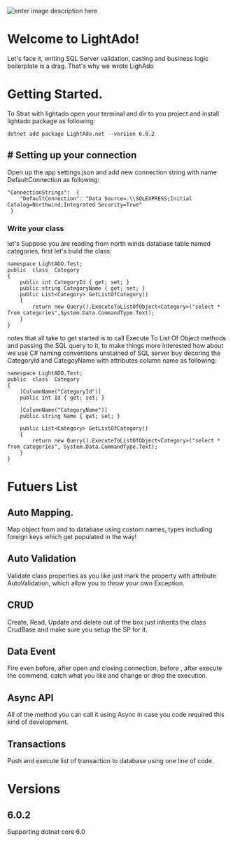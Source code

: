 
![enter image description here](https://api.nuget.org/v3-flatcontainer/lightado.net/6.0.2/icon)

# Welcome to LightAdo!

Let's face it, writing SQL Server validation, casting and business logic boilerplate is a drag. That's why we wrote LighAdo 

# Getting Started. 

To Strat with lightado open your terminal and dir to you project and install lightado package as following: 

    dotnet add package LightAdo.net --version 6.0.2

## # Setting up your connection

Open up the app settings.json and add new connection string with name  DefaultConnection as following: 

    "ConnectionStrings":  {
        "DefaultConnection": "Data Source=.\\SQLEXPRESS;Initial Catalog=Northwind;Integrated Security=True"    
     }

### Write your class

let's Suppose you are reading from north winds database table named categories, first let's build the class: 

    namespace LightADO.Test;
    public  class  Category
    {
	    public int CategoryId { get; set; }
	    public string CategoryName { get; set; }
	    public List<Category> GetListOfCategory()
	    {
		    return new Query().ExecuteToListOfObject<Category>("select * from categories",System.Data.CommandType.Text);
	    }
    }

notes that all take to get started is to call Execute To List Of Object methods and passing the SQL query to it, to make things more interested how about we use C# naming conventions unstained of SQL server buy decoring the CategoryId and CategoyName with attributes column name as following: 

    namespace LightADO.Test;
    public  class  Category
    {
	    [ColumnName("CategoryId")]
	    public int Id { get; set; }
	    
	    [ColumnName("CategoryName")]
	    public string Name { get; set; }
	    
	    public List<Category> GetListOfCategory()
	    {
		    return new Query().ExecuteToListOfObject<Category>("select * from categories", System.Data.CommandType.Text);
	    }
    }

# Futuers List

## Auto Mapping. 

Map object from and to database using custom names, types including foreign keys which get populated in the way! 

## Auto Validation

Validate class properties as you like just mark the property with attribute AutoValidation, which allow you to throw your own Exception. 

## CRUD

Create, Read, Update and delete out of the box just inherits the class CrudBase and make sure you setup the SP for it. 

## Data Event

Fire even before, after open and closing connection, before , after execute the commend, catch what you like and change or drop the execution. 

## Async API

All of the method you can call it using Async in case you code required this kind of development. 

## Transactions

Push and execute list of transaction to database using one line of code. 

# Versions

## 6.0.2

Supporting dotnet core 6.0 
